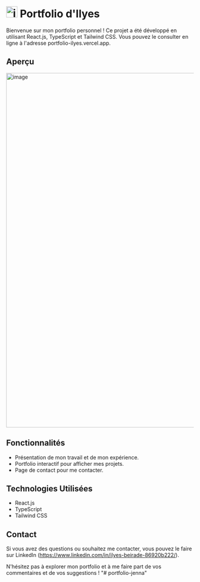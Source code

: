 # <img width="30px" height="30px" alt="icone" src="https://cdn-icons-png.flaticon.com/128/858/858814.png"> Portfolio d'Ilyes

Bienvenue sur mon portfolio personnel ! Ce projet a été développé en utilisant React.js, TypeScript et Tailwind CSS. Vous pouvez le consulter en ligne à l'adresse portfolio-ilyes.vercel.app.

## Aperçu

<img width="952" alt="image" src="https://github.com/y28lyn/portfolio-ilyes/assets/97447648/86bf16cd-e8d7-45e8-af15-67c0d9438d6f">

## Fonctionnalités

- Présentation de mon travail et de mon expérience.
- Portfolio interactif pour afficher mes projets.
- Page de contact pour me contacter.

## Technologies Utilisées

- React.js
- TypeScript
- Tailwind CSS

## Contact

Si vous avez des questions ou souhaitez me contacter, vous pouvez le faire sur LinkedIn (https://www.linkedin.com/in/ilyes-beirade-86920b222/).

N'hésitez pas à explorer mon portfolio et à me faire part de vos commentaires et de vos suggestions !
"# portfolio-jenna" 

